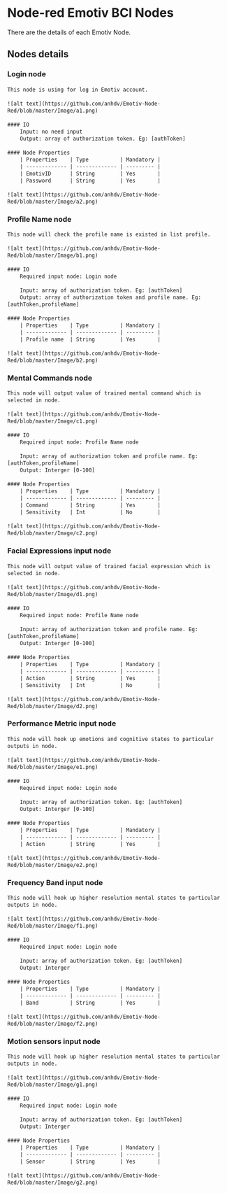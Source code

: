 # Node-red Emotiv BCI Nodes

There are the details of each Emotiv Node.

## Nodes details

### Login node
	This node is using for log in Emotiv account.

	![alt text](https://github.com/anhdv/Emotiv-Node-Red/blob/master/Image/a1.png)

	#### IO
		Input: no need input
		Output: array of authorization token. Eg: [authToken]

	#### Node Properties
		| Properties    | Type          | Mandatory |
		| ------------- | ------------- | --------- |
		| EmotivID      | String        | Yes       |
		| Password      | String        | Yes       |

	![alt text](https://github.com/anhdv/Emotiv-Node-Red/blob/master/Image/a2.png)

### Profile Name node
	This node will check the profile name is existed in list profile.

	![alt text](https://github.com/anhdv/Emotiv-Node-Red/blob/master/Image/b1.png)

	#### IO
		Required input node: Login node

		Input: array of authorization token. Eg: [authToken]
		Output: array of authorization token and profile name. Eg: [authToken,profileName]

	#### Node Properties
		| Properties    | Type          | Mandatory |
		| ------------- | ------------- | --------- |
		| Profile name  | String        | Yes       |

	![alt text](https://github.com/anhdv/Emotiv-Node-Red/blob/master/Image/b2.png)

### Mental Commands node
	This node will output value of trained mental command which is selected in node.

	![alt text](https://github.com/anhdv/Emotiv-Node-Red/blob/master/Image/c1.png)

	#### IO
		Required input node: Profile Name node

		Input: array of authorization token and profile name. Eg: [authToken,profileName]
		Output: Interger [0-100]

	#### Node Properties
		| Properties    | Type          | Mandatory |
		| ------------- | ------------- | --------- |
		| Command       | String        | Yes       |
		| Sensitivity   | Int           | No        |

	![alt text](https://github.com/anhdv/Emotiv-Node-Red/blob/master/Image/c2.png)

### Facial Expressions input node
	This node will output value of trained facial expression which is selected in node.

	![alt text](https://github.com/anhdv/Emotiv-Node-Red/blob/master/Image/d1.png)

	#### IO
		Required input node: Profile Name node

		Input: array of authorization token and profile name. Eg: [authToken,profileName]
		Output: Interger [0-100]

	#### Node Properties
		| Properties    | Type          | Mandatory |
		| ------------- | ------------- | --------- |
		| Action        | String        | Yes       |
		| Sensitivity   | Int           | No        |

	![alt text](https://github.com/anhdv/Emotiv-Node-Red/blob/master/Image/d2.png)

### Performance Metric input node
	This node will hook up emotions and cognitive states to particular outputs in node.

	![alt text](https://github.com/anhdv/Emotiv-Node-Red/blob/master/Image/e1.png)

	#### IO
		Required input node: Login node

		Input: array of authorization token. Eg: [authToken]
		Output: Interger [0-100]

	#### Node Properties
		| Properties    | Type          | Mandatory |
		| ------------- | ------------- | --------- |
		| Action        | String        | Yes       |

	![alt text](https://github.com/anhdv/Emotiv-Node-Red/blob/master/Image/e2.png)

### Frequency Band input node
	This node will hook up higher resolution mental states to particular outputs in node.

	![alt text](https://github.com/anhdv/Emotiv-Node-Red/blob/master/Image/f1.png)

	#### IO
		Required input node: Login node

		Input: array of authorization token. Eg: [authToken]
		Output: Interger

	#### Node Properties
		| Properties    | Type          | Mandatory |
		| ------------- | ------------- | --------- |
		| Band          | String        | Yes       |

	![alt text](https://github.com/anhdv/Emotiv-Node-Red/blob/master/Image/f2.png)

### Motion sensors input node
	This node will hook up higher resolution mental states to particular outputs in node.

	![alt text](https://github.com/anhdv/Emotiv-Node-Red/blob/master/Image/g1.png)

	#### IO
		Required input node: Login node

		Input: array of authorization token. Eg: [authToken]
		Output: Interger

	#### Node Properties
		| Properties    | Type          | Mandatory |
		| ------------- | ------------- | --------- |
		| Sensor        | String        | Yes       |

	![alt text](https://github.com/anhdv/Emotiv-Node-Red/blob/master/Image/g2.png)